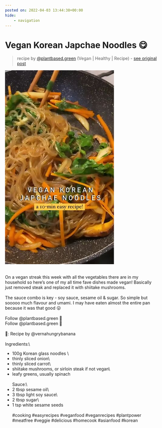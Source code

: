 ```yaml
---
posted on: 2022-04-03 13:44:38+00:00
hide:
    - navigation
---
```


# Vegan Korean Japchae Noodles 😋 

> recipe by [@plantbased.green](https://www.instagram.com/plantbased.green/) 
(Vegan | Healthy | Recipe) - [see original post](https://instagram.com/p/Cb5BeLsKKpU)

![](../img/plantbased.green_03-04-2022_1304.png)

\
On a vegan streak this week with all the vegetables there are in my household so here’s one of my all time fave dishes made vegan! Basically just removed steak and replaced it with shiitake mushrooms.\
\
The sauce combo is key - soy sauce, sesame oil & sugar. So simple but sooooo much flavour and umami. I may have eaten almost the entire pan because it was that good 😛\
\
Follow @plantbased.green 🙌\
Follow @plantbased.green 🙌\
\
📸: Recipe by @vernahungrybanana\
\
Ingredients:\
- 100g Korean glass noodles \
- thinly sliced onion\
- thinly sliced carrot\
- shiitake mushrooms, or sirloin steak if not vegan\
- leafy greens, usually spinach\
\
Sauce:\
- 2 tbsp sesame oil\
- 3 tbsp light soy sauce\
- 2 tbsp sugar\
- 1 tsp white sesame seeds \
\
\#cooking \#easyrecipes \#veganfood \#veganrecipes \#plantpower \#meatfree \#veggie \#delicious \#homecook \#asianfood \#korean 